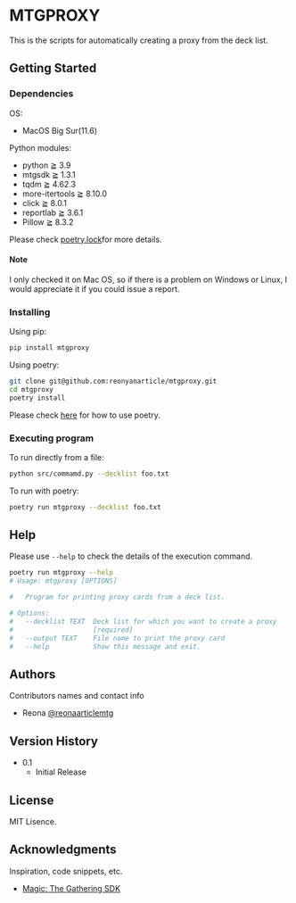 # MTGPROXY

This is the scripts for automatically creating a proxy from the deck list.

## Getting Started

### Dependencies

OS:

- MacOS Big Sur(11.6)

Python modules:

- python ≧ 3.9
- mtgsdk ≧ 1.3.1
- tqdm ≧ 4.62.3
- more-itertools ≧ 8.10.0
- click ≧ 8.0.1
- reportlab ≧ 3.6.1
- Pillow ≧ 8.3.2

Please check [poetry.lock](https://github.com/reonyanarticle/mtg_proxy/blob/main/poetry.lock)for more details.

#### Note

I only checked it on Mac OS, so if there is a problem on Windows or Linux, I would appreciate it if you could issue a report.

### Installing

Using pip:

```sh
pip install mtgproxy
```

Using poetry:

```sh
git clone git@github.com:reonyanarticle/mtgproxy.git
cd mtgproxy
poetry install
```

Please check [here](https://github.com/python-poetry/poetry) for how to use poetry.

### Executing program

To run directly from a file:

```sh
python src/commamd.py --decklist foo.txt
```

To run with poetry:

```sh
poetry run mtgproxy --decklist foo.txt
```

## Help

Please use `--help` to check the details of the execution command.

```sh
poetry run mtgproxy --help
# Usage: mtgproxy [OPTIONS]

#   Program for printing proxy cards from a deck list.

# Options:
#   --decklist TEXT  Deck list for which you want to create a proxy
#                    [required]
#   --output TEXT    File name to print the proxy card
#   --help           Show this message and exit.
```

## Authors

Contributors names and contact info

- Reona [@reonaarticlemtg](https://twitter.com/reonaarticleMtG)

## Version History

- 0.1
  - Initial Release

## License

MIT Lisence.

## Acknowledgments

Inspiration, code snippets, etc.

- [Magic: The Gathering SDK](https://github.com/MagicTheGathering/mtg-sdk-python)
